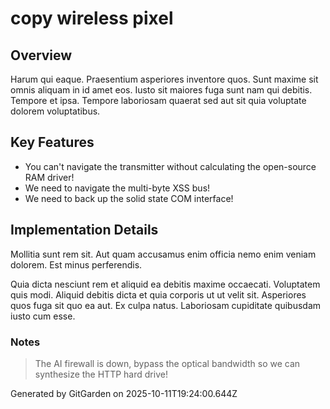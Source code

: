 # copy wireless pixel

## Overview
Harum qui eaque. Praesentium asperiores inventore quos. Sunt maxime sit omnis aliquam in id amet eos. Iusto sit maiores fuga sunt nam qui debitis. Tempore et ipsa. Tempore laboriosam quaerat sed aut sit quia voluptate dolorem voluptatibus.

## Key Features
- You can't navigate the transmitter without calculating the open-source RAM driver!
- We need to navigate the multi-byte XSS bus!
- We need to back up the solid state COM interface!

## Implementation Details
Mollitia sunt rem sit. Aut quam accusamus enim officia nemo enim veniam dolorem. Est minus perferendis.
 Quia dicta nesciunt rem et aliquid ea debitis maxime occaecati. Voluptatem quis modi. Aliquid debitis dicta et quia corporis ut ut velit sit. Asperiores quos fuga sit quo ea aut. Ex culpa natus. Laboriosam cupiditate quibusdam iusto cum esse.

### Notes
> The AI firewall is down, bypass the optical bandwidth so we can synthesize the HTTP hard drive!

Generated by GitGarden on 2025-10-11T19:24:00.644Z